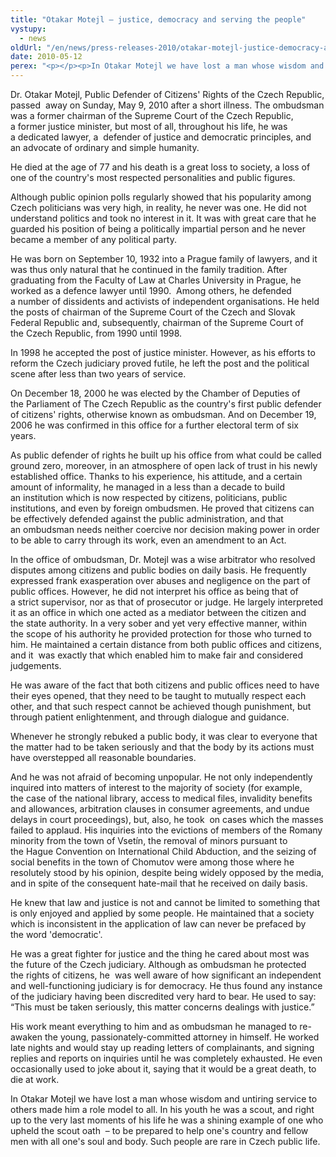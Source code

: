 ```yaml
---
title: "Otakar Motejl – justice, democracy and serving the people"
vystupy:
  - news
oldUrl: "/en/news/press-releases-2010/otakar-motejl-justice-democracy-and-serving-the-people/"
date: 2010-05-12
perex: "<p></p><p>In Otakar Motejl we have lost a man whose wisdom and untiring service to others made him a role model to all. In his youth he was a scout, and right up to the very last moments of his life he was a shining example of one who upheld the scout oath  &ndash; to be prepared to help one's country and fellow men with all one's soul and body. Such people are rare in Czech public life.</p>"
---
```


<!-- imported from the old website -->

<p>Dr. Otakar Motejl, Public Defender of Citizens' Rights of the Czech Republic, passed  away on Sunday, May 9, 2010 after a short illness. The ombudsman was a former chairman of the Supreme Court of the Czech Republic, a former justice minister, but most of all, throughout his life, he was a dedicated lawyer, a  defender of justice and democratic principles, and an advocate of ordinary and simple humanity. </p><p>He died at the age of 77 and his death is a great loss to society, a loss of one of the country's most respected personalities and public figures.</p><p>Although public opinion polls regularly showed that his popularity among Czech politicians was very high, in reality, he never was one. He did not understand politics and took no interest in it. It was with great care that he guarded his position of being a politically impartial person and he never became a member of any political party.</p><p>He was born on September 10, 1932 into a Prague family of lawyers, and it was thus only natural that he continued in the family tradition. After graduating from the Faculty of Law at Charles University in Prague, he worked as a defence lawyer until 1990.  Among others, he defended a number of dissidents and activists of independent organisations. He held the posts of chairman of the Supreme Court of the Czech and Slovak Federal Republic and, subsequently, chairman of the Supreme Court of the Czech Republic, from 1990 until 1998. </p><p>In 1998 he accepted the post of justice minister. However, as his efforts to reform the Czech judiciary proved futile, he left the post and the political scene after less than two years of service.</p><p>On December 18, 2000 he was elected by the Chamber of Deputies of the Parliament of The Czech Republic as the country's first public defender of citizens' rights, otherwise known as ombudsman. And on December 19, 2006 he was confirmed in this office for a further electoral term of six years.</p><p>As public defender of rights he built up his office from what could be called ground zero, moreover, in an atmosphere of open lack of trust in his newly established office. Thanks to his experience, his attitude, and a certain amount of informality, he managed in a less than a decade to build an institution which is now respected by citizens, politicians, public institutions, and even by foreign ombudsmen. He proved that citizens can be effectively defended against the public administration, and that an ombudsman needs neither coercive nor decision making power in order to be able to carry through its work, even an amendment to an Act.  </p><p>In the office of ombudsman, Dr. Motejl was a wise arbitrator who resolved disputes among citizens and public bodies on daily basis. He frequently expressed frank exasperation over abuses and negligence on the part of public offices. However, he did not interpret his office as being that of a strict supervisor, nor as that of prosecutor or judge. He largely interpreted it as an office in which one acted as a mediator between the citizen and the state authority. In a very sober and yet very effective manner, within the scope of his authority he provided protection for those who turned to him. He maintained a certain distance from both public offices and citizens, and it  was exactly that which enabled him to make fair and considered judgements.</p><p>He was aware of the fact that both citizens and public offices need to have their eyes opened, that they need to be taught to mutually respect each other, and that such respect cannot be achieved though punishment, but through patient enlightenment, and through dialogue and guidance.</p><p>Whenever he strongly rebuked a public body, it was clear to everyone that the matter had to be taken seriously and that the body by its actions must have overstepped all reasonable boundaries.</p><p>And he was not afraid of becoming unpopular. He not only independently inquired into matters of interest to the majority of society (for example, the case of the national library, access to medical files, invalidity benefits and allowances, arbitration clauses in consumer agreements, and undue delays in court proceedings), but, also, he took  on cases which the masses failed to applaud. His inquiries into the evictions of members of the Romany minority from the town of Vsetín, the removal of minors pursuant to the Hague Convention on International Child Abduction, and the seizing of social benefits in the town of Chomutov were among those where he resolutely stood by his opinion, despite being widely opposed by the media, and in spite of the consequent hate-mail that he received on daily basis.</p><p>He knew that law and justice is not and cannot be limited to something that is only enjoyed and applied by some people. He maintained that a society which is inconsistent in the application of law can never be prefaced by the word 'democratic'.</p><p>He was a great fighter for justice and the thing he cared about most was the future of the Czech judiciary. Although as ombudsman he protected the rights of citizens, he  was well aware of how significant an independent and well-functioning judiciary is for democracy. He thus found any instance of the judiciary having been discredited very hard to bear. He used to say: “This must be taken seriously, this matter concerns dealings with justice.”</p><p>His work meant everything to him and as ombudsman he managed to re- awaken the young, passionately-committed attorney in himself. He worked late nights and would stay up reading letters of complainants, and signing replies and reports on inquiries until he was completely exhausted. He even occasionally used to joke about it, saying that it would be a great death, to die at work.</p><p>In Otakar Motejl we have lost a man whose wisdom and untiring service to others made him a role model to all. In his youth he was a scout, and right up to the very last moments of his life he was a shining example of one who upheld the scout oath  &ndash; to be prepared to help one's country and fellow men with all one's soul and body. Such people are rare in Czech public life.</p>
